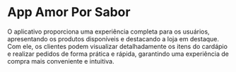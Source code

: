 # App Amor Por Sabor
O aplicativo proporciona uma experiência completa para os usuários, apresentando os produtos disponíveis e destacando a loja em destaque. Com ele, os clientes podem visualizar detalhadamente os itens do cardápio e realizar pedidos de forma prática e rápida, garantindo uma experiência de compra mais conveniente e intuitiva.
